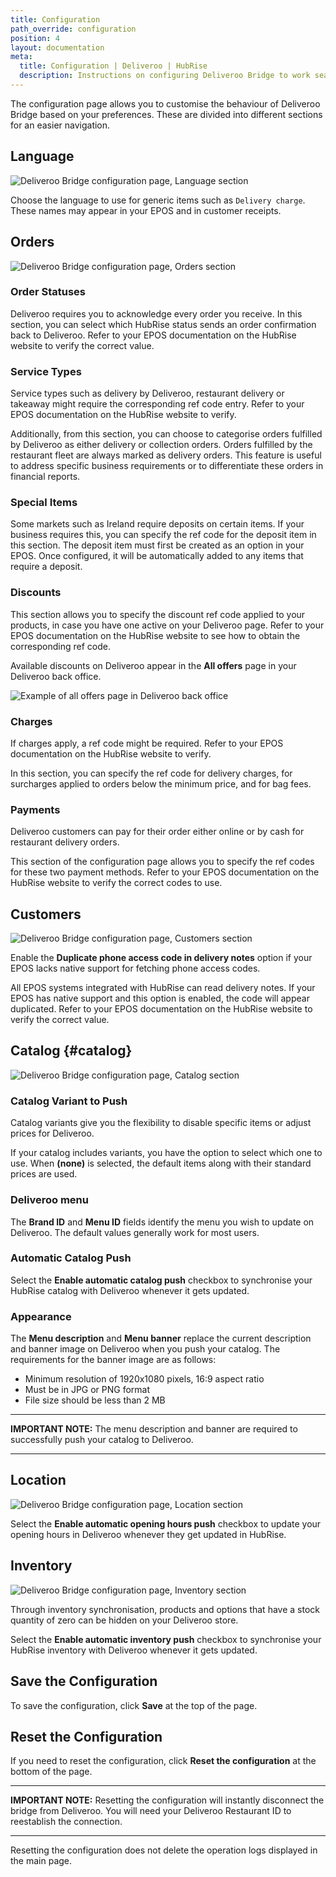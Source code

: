 ```yaml
---
title: Configuration
path_override: configuration
position: 4
layout: documentation
meta:
  title: Configuration | Deliveroo | HubRise
  description: Instructions on configuring Deliveroo Bridge to work seamlessly with Deliveroo and your EPOS or other apps connected to HubRise. Configuration is simple.
---
```


The configuration page allows you to customise the behaviour of Deliveroo Bridge based on your preferences.
These are divided into different sections for an easier navigation.

## Language

![Deliveroo Bridge configuration page, Language section](./images/019-configuration-page-language.png)

Choose the language to use for generic items such as `Delivery charge`. These names may appear in your EPOS and in customer receipts.

## Orders

![Deliveroo Bridge configuration page, Orders section](./images/014-configuration-page-orders.png)

### Order Statuses

Deliveroo requires you to acknowledge every order you receive. In this section, you can select which HubRise status sends an order confirmation back to Deliveroo. Refer to your EPOS documentation on the HubRise website to verify the correct value.

### Service Types

Service types such as delivery by Deliveroo, restaurant delivery or takeaway might require the corresponding ref code entry. Refer to your EPOS documentation on the HubRise website to verify.

Additionally, from this section, you can choose to categorise orders fulfilled by Deliveroo as either delivery or collection orders. Orders fulfilled by the restaurant fleet are always marked as delivery orders. This feature is useful to address specific business requirements or to differentiate these orders in financial reports.

### Special Items

Some markets such as Ireland require deposits on certain items. If your business requires this, you can specify the ref code for the deposit item in this section. The deposit item must first be created as an option in your EPOS. Once configured, it will be automatically added to any items that require a deposit.  

### Discounts

This section allows you to specify the discount ref code applied to your products, in case you have one active on your Deliveroo page. Refer to your EPOS documentation on the HubRise website to see how to obtain the corresponding ref code.

Available discounts on Deliveroo appear in the **All offers** page in your Deliveroo back office.

![Example of all offers page in Deliveroo back office](./images/013-deliveroo-offer.png)

### Charges

If charges apply, a ref code might be required. Refer to your EPOS documentation on the HubRise website to verify.

In this section, you can specify the ref code for delivery charges, for surcharges applied to orders below the minimum price, and for bag fees.

### Payments

Deliveroo customers can pay for their order either online or by cash for restaurant delivery orders.

This section of the configuration page allows you to specify the ref codes for these two payment methods. Refer to your EPOS documentation on the HubRise website to verify the correct codes to use.

## Customers

![Deliveroo Bridge configuration page, Customers section](./images/016-configuration-page-customers.png)

Enable the **Duplicate phone access code in delivery notes** option if your EPOS lacks native support for fetching phone access codes.

All EPOS systems integrated with HubRise can read delivery notes. If your EPOS has native support and this option is enabled, the code will appear duplicated. Refer to your EPOS documentation on the HubRise website to verify the correct value.

## Catalog {#catalog}

![Deliveroo Bridge configuration page, Catalog section](./images/015-configuration-page-catalog.png)

### Catalog Variant to Push

Catalog variants give you the flexibility to disable specific items or adjust prices for Deliveroo.

If your catalog includes variants, you have the option to select which one to use. When **(none)** is selected, the default items along with their standard prices are used.

### Deliveroo menu

The **Brand ID** and **Menu ID** fields identify the menu you wish to update on Deliveroo. The default values generally work for most users.

### Automatic Catalog Push

Select the **Enable automatic catalog push** checkbox to synchronise your HubRise catalog with Deliveroo whenever it gets updated.

### Appearance

The **Menu description** and **Menu banner** replace the current description and banner image on Deliveroo when you push your catalog. The requirements for the banner image are as follows:

- Minimum resolution of 1920x1080 pixels, 16:9 aspect ratio
- Must be in JPG or PNG format
- File size should be less than 2 MB

---

**IMPORTANT NOTE:** The menu description and banner are required to successfully push your catalog to Deliveroo.

---

## Location

![Deliveroo Bridge configuration page, Location section](./images/017-configuration-page-location.png)

Select the **Enable automatic opening hours push** checkbox to update your opening hours in Deliveroo whenever they get updated in HubRise. 

## Inventory

![Deliveroo Bridge configuration page, Inventory section](./images/018-configuration-page-inventory.png)

Through inventory synchronisation, products and options that have a stock quantity of zero can be hidden on your Deliveroo store.

Select the **Enable automatic inventory push** checkbox to synchronise your HubRise inventory with Deliveroo whenever it gets updated.

## Save the Configuration

To save the configuration, click **Save** at the top of the page.

## Reset the Configuration

If you need to reset the configuration, click **Reset the configuration** at the bottom of the page.

---

**IMPORTANT NOTE:** Resetting the configuration will instantly disconnect the bridge from Deliveroo. You will need your Deliveroo Restaurant ID to reestablish the connection.

---

Resetting the configuration does not delete the operation logs displayed in the main page.
